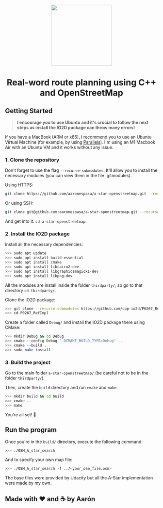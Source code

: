 <p align="center">
  <img width=200px src="https://upload.wikimedia.org/wikipedia/commons/thumb/b/b0/Openstreetmap_logo.svg/1200px-Openstreetmap_logo.svg.png">
</p>

<h1 align="center">Real-word route planning using C++ and OpenStreetMap </h1>

## Getting Started

> **I encourage you to use Ubuntu and it's crucial to follow the next steps as install the IO2D package can throw many errors!**

If you have a MacBook (ARM or x86), I recommend you to use an Ubuntu Virtual Machine (for example, by using [Parallels](https://www.parallels.com/en/)). I'm using an M1 Macbook Air with an Ubuntu VM and it works without any issue.

### 1. Clone the repository
Don't forget to use the flag `--recurse-submodules`. It'll allow you to install the necessary modules (you can view them in the file .gitmodules).

Using HTTPS:
```bash
git clone https://github.com/aaronespasa/a-star-openstreetmap.git --recurse-submodules
```
Or using SSH:
```bash
git clone git@github.com:aaronespasa/a-star-openstreetmap.git --recurse-submodules
```

And get into it: `cd a-star-openstreetmap`.

### 2. Install the IO2D package
Install all the necessary dependencies:

```bash
>>> sudo apt update
>>> sudo apt install build-essential
>>> sudo apt install cmake
>>> sudo apt install libcairo2-dev
>>> sudo apt install libgraphicsmagick1-dev
>>> sudo apt install libpng-dev
```

All the modules are install inside the folder `thirdparty/`, so go to that directory `cd thirdparty/`.

Clone the IO2D package:
```bash
>>> git clone --recurse-submodules https://github.com/cpp-io2d/P0267_RefImpl
>>> cd P0267_RefImpl
```

Create a folder called `Debug/` and install the IO2D package there using CMake:
```bash
>>> mkdir Debug && cd Debug
>>> cmake --config Debug "-DCMAKE_BUILD_TYPE=Debug" ..
>>> cmake --build .
>>> sudo make install
```

### 3. Build the project

Go to the main folder `a-star-openstreetmap/` (be careful not to be in the folder `thirdparty/`).

Then, create the `build` directory and run `cmake` and `make`:

```bash
>>> mkdir build && cd build
>>> cmake ..
>>> make
```

You're all set! 🎉

## Run the program

Once you're in the `build/` directory, execute the following command:

```bash
>>> ./OSM_A_star_search
```

And to specify your own map file:

```bash
>>> ./OSM_A_star_search -f ../<your_osm_file.osm>
```

The base files were provided by Udacity but all the A-Star implementation were made by my own.

## Made with ❤️ and ☕️ by Aarón

